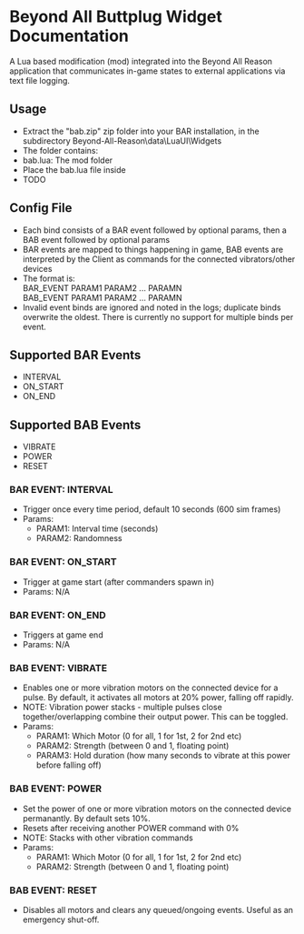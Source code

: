# Beyond All Buttplug Widget Documentation
A Lua based modification (mod) integrated into the Beyond All Reason application that communicates in-game states to external applications via text file logging.

## Usage
- Extract the "bab.zip" zip folder into your BAR installation, in the subdirectory Beyond-All-Reason\data\LuaUI\Widgets
- The folder contains:
- bab.lua: The mod folder
- Place the bab.lua file inside
- TODO

## Config File
- Each bind consists of a BAR event followed by optional params, then a BAB event followed by optional params
- BAR events are mapped to things happening in game, BAB events are interpreted by the Client as commands for the connected vibrators/other devices
- The format is: \
BAR_EVENT PARAM1 PARAM2 ... PARAMN \
BAB_EVENT PARAM1 PARAM2 ... PARAMN
- Invalid event binds are ignored and noted in the logs; duplicate binds overwrite the oldest. There is currently no support for multiple binds per event.

## Supported BAR Events
- INTERVAL
- ON_START
- ON_END
## Supported BAB Events
- VIBRATE
- POWER
- RESET

### BAR EVENT: INTERVAL
- Trigger once every time period, default 10 seconds (600 sim frames)
- Params:
    - PARAM1: Interval time (seconds)
    - PARAM2: Randomness

### BAR EVENT: ON_START
- Trigger at game start (after commanders spawn in)
- Params: N/A

### BAR EVENT: ON_END
- Triggers at game end
- Params: N/A

### BAB EVENT: VIBRATE
- Enables one or more vibration motors on the connected device for a pulse. By default, it activates all motors at 20% power, falling off rapidly. 
- NOTE: Vibration power stacks - multiple pulses close together/overlapping combine their output power. This can be toggled.
- Params:
    - PARAM1: Which Motor (0 for all, 1 for 1st, 2 for 2nd etc)
    - PARAM2: Strength (between 0 and 1, floating point)
    - PARAM3: Hold duration (how many seconds to vibrate at this power before falling off)

### BAB EVENT: POWER
- Set the power of one or more vibration motors on the connected device permanantly. By default sets 10%.
- Resets after receiving another POWER command with 0%
- NOTE: Stacks with other vibration commands
- Params:
    - PARAM1: Which Motor (0 for all, 1 for 1st, 2 for 2nd etc)
    - PARAM2: Strength (between 0 and 1, floating point)

### BAB EVENT: RESET
- Disables all motors and clears any queued/ongoing events. Useful as an emergency shut-off.